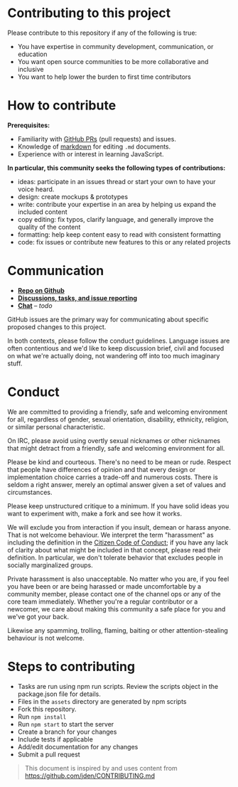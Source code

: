 # Contributing to this project

Please contribute to this repository if any of the following is true:
- You have expertise in community development, communication, or education
- You want open source communities to be more collaborative and inclusive
- You want to help lower the burden to first time contributors

# How to contribute

**Prerequisites:**  
 - Familiarity with [GitHub PRs](https://help.github.com/articles/using-pull-requests) (pull requests) and issues.
 - Knowledge of [markdown](https://help.github.com/articles/markdown-basics/) for editing `.md` documents.
 - Experience with or interest in learning JavaScript.

**In particular, this community seeks the following types of contributions:**
- ideas: participate in an issues thread or start your own to have your voice heard.
- design: create mockups & prototypes
- write: contribute your expertise in an area by helping us expand the included content
- copy editing: fix typos, clarify language, and generally improve the quality of the content
- formatting: help keep content easy to read with consistent formatting
- code: fix issues or contribute new features to this or any related projects

# Communication

- **[Repo on Github](https://github.com/civicmakerlab/township)**
- **[Discussions, tasks, and issue reporting](https://github.com/civicmakerlab/township)**
- **[Chat](#TODO)** – _todo_

GitHub issues are the primary way for communicating about specific proposed
changes to this project.

In both contexts, please follow the conduct guidelines. Language issues
are often contentious and we'd like to keep discussion brief, civil and focused
on what we're actually doing, not wandering off into too much imaginary stuff.

# Conduct

We are committed to providing a friendly, safe and welcoming environment for
all, regardless of gender, sexual orientation, disability, ethnicity, religion,
or similar personal characteristic.

On IRC, please avoid using overtly sexual nicknames or other nicknames that
might detract from a friendly, safe and welcoming environment for all.

Please be kind and courteous. There's no need to be mean or rude.
Respect that people have differences of opinion and that every design or
implementation choice carries a trade-off and numerous costs. There is seldom
a right answer, merely an optimal answer given a set of values and
circumstances.

Please keep unstructured critique to a minimum. If you have solid ideas you
want to experiment with, make a fork and see how it works.

We will exclude you from interaction if you insult, demean or harass anyone.
That is not welcome behaviour. We interpret the term "harassment" as
including the definition in the
[Citizen Code of Conduct](http://citizencodeofconduct.org/);
if you have any lack of clarity about what might be included in that concept,
please read their definition. In particular, we don't tolerate behavior that
excludes people in socially marginalized groups.

Private harassment is also unacceptable. No matter who you are, if you feel
you have been or are being harassed or made uncomfortable by a community
member, please contact one of the channel ops or any of the core team
immediately. Whether you're a regular contributor or a newcomer, we care about
making this community a safe place for you and we've got your back.

Likewise any spamming, trolling, flaming, baiting or other attention-stealing
behaviour is not welcome.

# Steps to contributing

- Tasks are run using npm run scripts. Review the scripts object in the package.json file for details.
- Files in the `assets` directory are generated by npm scripts
- Fork this repository.
- Run `npm install`
- Run `npm start` to start the server
- Create a branch for your changes
- Include tests if applicable
- Add/edit documentation for any changes
- Submit a pull request

> This document is inspired by and uses content from https://github.com/jden/CONTRIBUTING.md